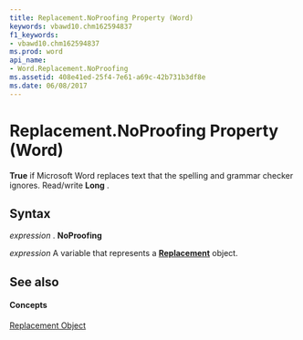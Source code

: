 ```yaml
---
title: Replacement.NoProofing Property (Word)
keywords: vbawd10.chm162594837
f1_keywords:
- vbawd10.chm162594837
ms.prod: word
api_name:
- Word.Replacement.NoProofing
ms.assetid: 408e41ed-25f4-7e61-a69c-42b731b3df8e
ms.date: 06/08/2017
---
```



# Replacement.NoProofing Property (Word)

 **True** if Microsoft Word replaces text that the spelling and grammar checker ignores. Read/write **Long** .


## Syntax

 _expression_ . **NoProofing**

 _expression_ A variable that represents a **[Replacement](Word.Replacement.md)** object.


## See also


#### Concepts


[Replacement Object](Word.Replacement.md)

